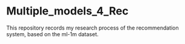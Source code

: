 # Multiple_models_4_Rec
This repository records my research process of the recommendation system, based on the ml-1m dataset.
